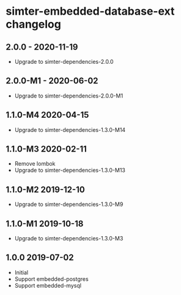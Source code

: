 # simter-embedded-database-ext changelog

## 2.0.0 - 2020-11-19

- Upgrade to simter-dependencies-2.0.0

## 2.0.0-M1 - 2020-06-02

- Upgrade to simter-dependencies-2.0.0-M1

## 1.1.0-M4 2020-04-15

- Upgrade to simter-dependencies-1.3.0-M14

## 1.1.0-M3 2020-02-11

- Remove lombok
- Upgrade to simter-dependencies-1.3.0-M13

## 1.1.0-M2 2019-12-10

- Upgrade to simter-dependencies-1.3.0-M9

## 1.1.0-M1 2019-10-18

- Upgrade to simter-dependencies-1.3.0-M3

## 1.0.0 2019-07-02

- Initial
- Support embedded-postgres
- Support embedded-mysql
